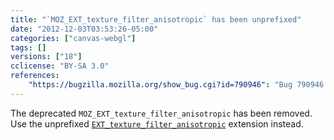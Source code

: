 ```yaml
---
title: "`MOZ_EXT_texture_filter_anisotropic` has been unprefixed"
date: "2012-12-03T03:53:26-05:00"
categories: ["canvas-webgl"]
tags: []
versions: ["18"]
cclicense: "BY-SA 3.0"
references:
    "https://bugzilla.mozilla.org/show_bug.cgi?id=790946": "Bug 790946 – Remove support for the MOZ_ prefixed EXT_texture_filter_anisotropic ext name"
---
```

The deprecated `MOZ_EXT_texture_filter_anisotropic` has been removed. Use the unprefixed [`EXT_texture_filter_anisotropic`](https://developer.mozilla.org/en-US/docs/Web/WebGL/Using_Extensions#EXT_texture_filter_anisotropic) extension instead.
